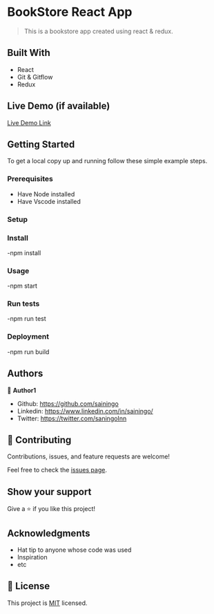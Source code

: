# BookStore React App
> This is a bookstore app created using react & redux.


## Built With

- React
- Git & Gitflow 
- Redux

## Live Demo (if available)

[Live Demo Link](https://livedemo.com)


## Getting Started

To get a local copy up and running follow these simple example steps.

### Prerequisites
- Have Node installed
- Have Vscode installed

### Setup

### Install
-npm install

### Usage
-npm start

### Run tests
-npm run test

### Deployment
-npm run build



## Authors

👤 **Author1**

- Github: https://github.com/sainingo
- Linkedin: https://www.linkedin.com/in/sainingo/
- Twitter: https://twitter.com/saningoInn



## 🤝 Contributing

Contributions, issues, and feature requests are welcome!

Feel free to check the [issues page](../../issues/).

## Show your support

Give a ⭐️ if you like this project!

## Acknowledgments

- Hat tip to anyone whose code was used
- Inspiration
- etc

## 📝 License

This project is [MIT](./MIT.md) licensed.
